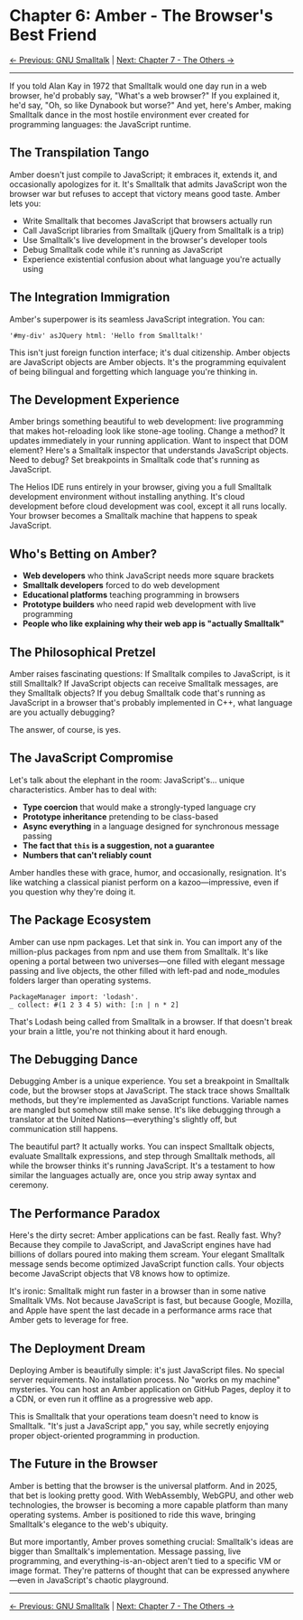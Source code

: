 # Chapter 6: Amber - The Browser's Best Friend

[← Previous: GNU Smalltalk](05-gnu-smalltalk.md) | [Next: Chapter 7 - The Others →](07-others.md)

---

If you told Alan Kay in 1972 that Smalltalk would one day run in a web browser, he'd probably say, "What's a web browser?" If you explained it, he'd say, "Oh, so like Dynabook but worse?" And yet, here's Amber, making Smalltalk dance in the most hostile environment ever created for programming languages: the JavaScript runtime.

## The Transpilation Tango

Amber doesn't just compile to JavaScript; it embraces it, extends it, and occasionally apologizes for it. It's Smalltalk that admits JavaScript won the browser war but refuses to accept that victory means good taste. Amber lets you:

- Write Smalltalk that becomes JavaScript that browsers actually run
- Call JavaScript libraries from Smalltalk (jQuery from Smalltalk is a trip)
- Use Smalltalk's live development in the browser's developer tools
- Debug Smalltalk code while it's running as JavaScript
- Experience existential confusion about what language you're actually using

## The Integration Immigration

Amber's superpower is its seamless JavaScript integration. You can:

```smalltalk
'#my-div' asJQuery html: 'Hello from Smalltalk!'
```

This isn't just foreign function interface; it's dual citizenship. Amber objects are JavaScript objects are Amber objects. It's the programming equivalent of being bilingual and forgetting which language you're thinking in.

## The Development Experience

Amber brings something beautiful to web development: live programming that makes hot-reloading look like stone-age tooling. Change a method? It updates immediately in your running application. Want to inspect that DOM element? Here's a Smalltalk inspector that understands JavaScript objects. Need to debug? Set breakpoints in Smalltalk code that's running as JavaScript.

The Helios IDE runs entirely in your browser, giving you a full Smalltalk development environment without installing anything. It's cloud development before cloud development was cool, except it all runs locally. Your browser becomes a Smalltalk machine that happens to speak JavaScript.

## Who's Betting on Amber?

- **Web developers** who think JavaScript needs more square brackets
- **Smalltalk developers** forced to do web development
- **Educational platforms** teaching programming in browsers
- **Prototype builders** who need rapid web development with live programming
- **People who like explaining why their web app is "actually Smalltalk"**

## The Philosophical Pretzel

Amber raises fascinating questions: If Smalltalk compiles to JavaScript, is it still Smalltalk? If JavaScript objects can receive Smalltalk messages, are they Smalltalk objects? If you debug Smalltalk code that's running as JavaScript in a browser that's probably implemented in C++, what language are you actually debugging?

The answer, of course, is yes.

## The JavaScript Compromise

Let's talk about the elephant in the room: JavaScript's... unique characteristics. Amber has to deal with:

- **Type coercion** that would make a strongly-typed language cry
- **Prototype inheritance** pretending to be class-based
- **Async everything** in a language designed for synchronous message passing
- **The fact that `this` is a suggestion, not a guarantee**
- **Numbers that can't reliably count**

Amber handles these with grace, humor, and occasionally, resignation. It's like watching a classical pianist perform on a kazoo—impressive, even if you question why they're doing it.

## The Package Ecosystem

Amber can use npm packages. Let that sink in. You can import any of the million-plus packages from npm and use them from Smalltalk. It's like opening a portal between two universes—one filled with elegant message passing and live objects, the other filled with left-pad and node_modules folders larger than operating systems.

```smalltalk
PackageManager import: 'lodash'.
_ collect: #(1 2 3 4 5) with: [:n | n * 2]
```

That's Lodash being called from Smalltalk in a browser. If that doesn't break your brain a little, you're not thinking about it hard enough.

## The Debugging Dance

Debugging Amber is a unique experience. You set a breakpoint in Smalltalk code, but the browser stops at JavaScript. The stack trace shows Smalltalk methods, but they're implemented as JavaScript functions. Variable names are mangled but somehow still make sense. It's like debugging through a translator at the United Nations—everything's slightly off, but communication still happens.

The beautiful part? It actually works. You can inspect Smalltalk objects, evaluate Smalltalk expressions, and step through Smalltalk methods, all while the browser thinks it's running JavaScript. It's a testament to how similar the languages actually are, once you strip away syntax and ceremony.

## The Performance Paradox

Here's the dirty secret: Amber applications can be fast. Really fast. Why? Because they compile to JavaScript, and JavaScript engines have had billions of dollars poured into making them scream. Your elegant Smalltalk message sends become optimized JavaScript function calls. Your objects become JavaScript objects that V8 knows how to optimize.

It's ironic: Smalltalk might run faster in a browser than in some native Smalltalk VMs. Not because JavaScript is fast, but because Google, Mozilla, and Apple have spent the last decade in a performance arms race that Amber gets to leverage for free.

## The Deployment Dream

Deploying Amber is beautifully simple: it's just JavaScript files. No special server requirements. No installation process. No "works on my machine" mysteries. You can host an Amber application on GitHub Pages, deploy it to a CDN, or even run it offline as a progressive web app.

This is Smalltalk that your operations team doesn't need to know is Smalltalk. "It's just a JavaScript app," you say, while secretly enjoying proper object-oriented programming in production.

## The Future in the Browser

Amber is betting that the browser is the universal platform. And in 2025, that bet is looking pretty good. With WebAssembly, WebGPU, and other web technologies, the browser is becoming a more capable platform than many operating systems. Amber is positioned to ride this wave, bringing Smalltalk's elegance to the web's ubiquity.

But more importantly, Amber proves something crucial: Smalltalk's ideas are bigger than Smalltalk's implementation. Message passing, live programming, and everything-is-an-object aren't tied to a specific VM or image format. They're patterns of thought that can be expressed anywhere—even in JavaScript's chaotic playground.

---

[← Previous: GNU Smalltalk](05-gnu-smalltalk.md) | [Next: Chapter 7 - The Others →](07-others.md)
